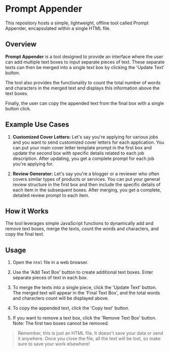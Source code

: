 # Prompt Appender

This repository hosts a simple, lightweight, offline tool called Prompt Appender, encapsulated within a single HTML file.

## Overview
**Prompt Appender** is a tool designed to provide an interface where the user can add multiple text boxes to input separate pieces of text. These separate texts can then be merged into a single text box by clicking the 'Update Text' button.

The tool also provides the functionality to count the total number of words and characters in the merged text and displays this information above the text boxes.

Finally, the user can copy the appended text from the final box with a single button click.

## Example Use Cases
1. **Customized Cover Letters:**
   Let's say you're applying for various jobs and you want to send customized cover letters for each application. You can put your main cover letter template prompt in the first box and update the second box with specific details related to each job description. After updating, you get a complete prompt for each job you're applying for.

2. **Review Generator:** Let's say you're a blogger or a reviewer who often covers similar types of products or services. You can put your general review structure in the first box and then include the specific details of each item in the subsequent boxes. After merging, you get a complete, detailed review prompt to each item.

## How it Works
The tool leverages simple JavaScript functions to dynamically add and remove text boxes, merge the texts, count the words and characters, and copy the final text.

## Usage
1. Open the `html` file in a web browser.

2. Use the 'Add Text Box' button to create additional text boxes. Enter separate pieces of text in each box.

3. To merge the texts into a single piece, click the 'Update Text' button. The merged text will appear in the 'Final Text Box', and the total words and characters count will be displayed above.

4. To copy the appended text, click the 'Copy text' button.

5. If you want to remove a text box, click the 'Remove Text Box' button. Note: The first two boxes cannot be removed.

>  Remember, this is just an HTML file. It doesn't save your data or send it anywhere. Once you close the file, all the text will be lost, so make sure to save your work elsewhere!

